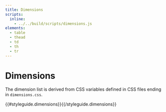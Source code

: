 ```yaml
---
title: Dimensions
scripts:
  inline:
    - ../../build/scripts/dimensions.js
elements:
  - table
  - thead
  - td
  - th
  - tr
---
```


# Dimensions

The dimension list is derived from CSS variables defined in CSS files ending in `dimensions.css`.

{{#styleguide.dimensions}}<link href="{{.}}" rel="stylesheet" type="text/css">{{/styleguide.dimensions}}

<div class='__hopin__js-dimensions'></div>